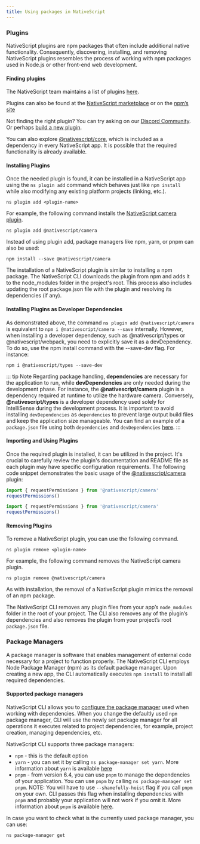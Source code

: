 ```yaml
---
title: Using packages in NativeScript
---
```


### Plugins

NativeScript plugins are npm packages that often include additional native functionality. Consequently, discovering, installing, and removing NativeScript plugins resembles the process of working with npm packages used in Node.js or other front-end web development.

#### Finding plugins

The NativeScript team maintains a list of plugins [here](https://docs.nativescript.org/plugins/index.html).

Plugins can also be found at the [NativeScript marketplace](https://market.nativescript.org/) or on the [npm’s site](https://www.npmjs.com/)

Not finding the right plugin? You can try asking on our [Discord Community](https://nativescript.org/discord). Or perhaps [build a new plugin](/https://docs.nativescript.org/plugins/index.html#developing-your-own-plugins).
<!-- TODO: fix links -->

You can also explore [@nativescript/core](https://docs.nativescript.org/understanding-packages.html#nativescript-core), which is included as a dependency in every NativeScript app. It is possible that the required functionality is already available.

#### Installing Plugins

Once the needed plugin is found, it can be installed in a NativeScript app using the `ns plugin add` command which behaves just like `npm install` while also modifying any existing platform projects (linking, etc.).

```cli
ns plugin add <plugin-name>
```

For example, the following command installs the [NativeScript camera plugin](https://docs.nativescript.org/plugins/camera.html).

```cli
ns plugin add @nativescript/camera
```

Instead of using plugin add, package managers like npm, yarn, or pnpm can also be used:

```cli
npm install --save @nativescript/camera
```

The installation of a NativeScript plugin is similar to installing a npm package.  The NativeScript CLI downloads the plugin from npm and adds it to the node_modules folder in the project's root. This process also includes updating the root package.json file with the plugin and resolving its dependencies (if any).

#### Installing Plugins as Developer Dependencies

As demonstrated above, the command `ns plugin add @nativescript/camera` is equivalent to `npm i @nativescript/camera --save` internally.  However, when installing a developer dependency, such as @nativescript/types or @nativescript/webpack, you need to explicitly save it as a devDependency.  To do so, use the npm install command with the --save-dev flag. For instance:

```cli
npm i @nativescript/types --save-dev
```

::: tip Note
Regarding package handling, **dependencies** are necessary for the application to run, while **devDependencies** are only needed during the development phase. For instance, the **@nativescript/camera** plugin is a dependency required at runtime to utilize the hardware camera.  Conversely, **@nativescript/types** is a developer dependency used solely for IntelliSense during the development process. It is important to avoid installing `devDependencies` as `dependencies` to prevent large output build files and keep the application size manageable. You can find an example of a `package.json` file using both `dependencies` and `devDependencies` [here](https://github.com/NativeScript/nativescript-sdk-examples-js/blob/master/package.json#L31-L44).
:::

#### Importing and Using Plugins

Once the required plugin is installed, it can be utilized in the project. It's crucial to carefully review the plugin's documentation and README file as each plugin may have specific configuration requirements. The following code snippet demonstrates the basic usage of the [@nativescript/camera](https://docs.nativescript.org/plugins/camera.html) plugin:

```javascript
import { requestPermissions } from '@nativescript/camera'
requestPermissions()
```

```typescript
import { requestPermissions } from '@nativescript/camera'
requestPermissions()
```

#### Removing Plugins

To remove a NativeScript plugin, you can use the following command.

```cli
ns plugin remove <plugin-name>
```

For example, the following command removes the NativeScript camera plugin.

```cli
ns plugin remove @nativescript/camera
```

As with installation, the removal of a NativeScript plugin mimics the removal of an npm package.

The NativeScript CLI removes any plugin files from your app’s `node_modules` folder in the root of your project. The CLI also removes any of the plugin’s dependencies and also removes the plugin from your project’s root `package.json` file.

### Package Managers

A package manager is software that enables management of external code necessary for a project to function properly.  The NativeScript CLI employs Node Package Manager (npm) as its default package manager.  Upon creating a new app, the CLI automatically executes `npm install` to install all required dependencies.

#### Supported package managers

NativeScript CLI allows you to [configure the package manager](/project-structure/nativescript-config-ts#setting-project-package-manager) used when working with dependencies. When you change the defaultly used `npm` package manager, CLI will use the newly set package manager for all operations it executes related to project dependencies, for example, project creation, managing dependencies, etc.

NativeScript CLI supports three package managers:

- `npm` - this is the default option
- `yarn` - you can set it by calling `ns package-manager set yarn`. More information about `yarn` is available [here](https://yarnpkg.com/)
- `pnpm` - from version 6.4, you can use `pnpm` to manage the dependencies of your application. You can use `pnpm` by calling `ns package-manager set pnpm`. NOTE: You will have to use `--shamefully-hoist` flag if you call `pnpm` on your own. CLI passes this flag when installing dependencies with `pnpm` and probably your application will not work if you omit it. More information about `pnpm` is available [here](https://pnpm.js.org/).

In case you want to check what is the currently used package manager, you can use:

```cli
ns package-manager get
```
